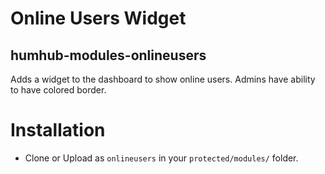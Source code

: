 # Online Users Widget
## humhub-modules-onlineusers

Adds a widget to the dashboard to show online users. Admins have ability to have colored border. 

# Installation

- Clone or Upload as `onlineusers` in your `protected/modules/` folder.